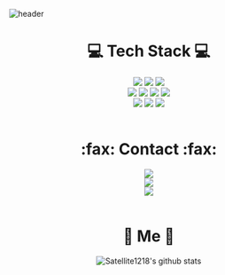 ![header](https://capsule-render.vercel.app/api?type=waving&color=gradient&height=270&section=header&text=ShinWoo%20&fontSize=80&fontAlignY=42&fontColor=ffff)

<h1 align="center">💻 Tech Stack 💻</h1>

<p align="center">
  <img src="https://img.shields.io/badge/C-263235?style=flat&logo=C&logoColor=color " />
  <img src="https://img.shields.io/badge/C++-00599C?style=flat-square&logo=C%2B%2B&logoColor=white "/>
  <img src="https://img.shields.io/badge/Python-3776AB?style=flat-square&logo=python&logoColor=white "/>
  <br>
  <img src="https://img.shields.io/badge/HTML5-E34F26?style=flat-square&logo=HTML5&logoColor=white " />
  <img src="https://img.shields.io/badge/CSS3-1572B6?style=flat-square&logo=CSS3&logoColor=white "/>
  <img src="https://img.shields.io/badge/JavaScript-F7DF1E?style=flat-square&logo=javascript&logoColor=white "/>
  <img src="https://img.shields.io/badge/Unity-222324?style=flat-square&logo=unity&logoColor=white "/>
  <br>
  <img src="https://img.shields.io/badge/VisualStudio-5C2D91?style=flat-square&logo=Visual Studio&logoColor=white "/>
  <img src="https://img.shields.io/badge/VisualStudioCode-007ACC?style=flat-square&logo=Visual Studio Code&logoColor=white "/>
  <img src="https://img.shields.io/badge/Blender-EA7600?style=flat-square&logo=Blender&logoColor=white "/>
  <br><br>
</p>

<h1 align="center">:fax: Contact :fax:</h1>
<p align="center">
  <a href="https://blog.naver.com/satellite_07"><img src="https://img.shields.io/badge/-Blog-03C75A?style=flat-square&logo=Naver&logoColor=white"/></a>
  <br>
  <a href="https://www.instagram.com/satell_07/"><img src="https://img.shields.io/badge/-Instargram-E4405F?style=flat-square&logo=Instagram&logoColor=white"/></a>
  <br>
  <a href="mailto:lsw071218@gmail.com"><img src="https://img.shields.io/badge/-lsw071218@gmail.com-263235?style=flat&logo=Gmail&logoColor=color"/></a>
  <br><br>
</p>

<h1 align="center">🎁 Me 🎁</h1>
<div align="center"> 

![Satellite1218's github stats](https://github-readme-stats.vercel.app/api?username=Satellite1218&show_icons=true)
<br>
  
</div>
